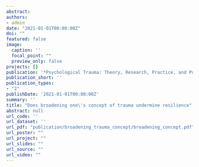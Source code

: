 ```yaml
---
abstract: 
authors:
- admin
date: "2021-01-01T00:00:00Z"
doi: ""
featured: false
image:
  caption: ''
  focal_point: ""
  preview_only: false
projects: []
publication: '*Psychological Trauma: Theory, Research, Practice, and Policy.* https://doi.org/10.1037/tra0001063'
publication_short: ''
publication_types:
- "2"
publishDate: '2021-01-01T00:00:00Z'
summary: ''
title: "Does broadening one\'s concept of trauma undermine resilience"
abstract: null
url_code: ''
url_dataset: ''
url_pdf: "publication/broadening_trauma_concept/broadening_concept.pdf"
url_poster: ""
url_project: ""
url_slides: ""
url_source: ""
url_video: ""
---
```




